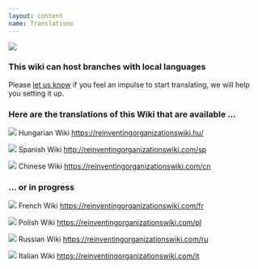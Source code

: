 ```yaml
---
layout: content
name: Translations
---
```

![](/media/languages-write.jpg)

### This wiki can host branches with local languages

Please [let us know](https://reinventingorganizationswiki.com/tr/pages/how-can-you-contribute/) if you feel an impulse to start translating, we will help you setting it up.

### Here are the translations of this Wiki that are available …

![](/media/flaghungary.jpg)      Hungarian Wiki <https://reinventingorganizationswiki.hu/>

![](/media/flagspain.jpg)      Spanish Wiki <http://reinventingorganizationswiki.com/sp>

![](/media/flagchina.jpg)       Chinese Wiki <https://reinventingorganizationswiki.com/cn>

### … or in progress

![](/media/flagfrance.png)      French Wiki <https://reinventingorganizationswiki.com/fr>

![](/media/flagpoland.jpg)      Polish Wiki <https://reinventingorganizationswiki.com/pl>

![](/media/flagrussia.jpg)      Russian Wiki <https://reinventingorganizationswiki.com/ru>

![](/media/flagitalysmall.jpg)      Italian Wiki <https://reinventingorganizationswiki.com/it>